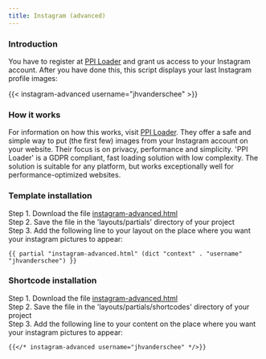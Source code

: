 ```yaml
---
title: Instagram (advanced)
---
```


### Introduction

You have to register at [PPI Loader](https://profilepageimages.usecue.com) and grant us access to your Instagram account. After you have done this, this script displays your last Instagram profile images:

{{< instagram-advanced username="jhvanderschee" >}}

### How it works

For information on how this works, visit [PPI Loader](https://profilepageimages.usecue.com). They offer a safe and simple way to put (the first few) images from your Instagram account on your website. Their focus is on privacy, performance and simplicity. 'PPI Loader' is a GDPR compliant, fast loading solution with low complexity. The solution is suitable for any platform, but works exceptionally well for performance-optimized websites.

### Template installation

Step 1. Download the file [instagram-advanced.html](https://raw.githubusercontent.com/jhvanderschee/hugocodex/main/layouts/partials/instagram-advanced.html)
<br />Step 2. Save the file in the 'layouts/partials' directory of your project
<br />Step 3. Add the following line to your layout on the place where you want your instagram pictures to appear:

```
{{ partial "instagram-advanced.html" (dict "context" . "username" "jhvanderschee") }}
```

### Shortcode installation

Step 1. Download the file [instagram-advanced.html](https://raw.githubusercontent.com/jhvanderschee/hugocodex/main/layouts/shortcodes/instagram-advanced.html)
<br />Step 2. Save the file in the 'layouts/partials/shortcodes' directory of your project
<br />Step 3. Add the following line to your content on the place where you want your instagram pictures to appear:

```
{{</* instagram-advanced username="jhvanderschee" */>}}
```
